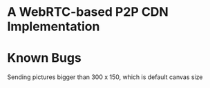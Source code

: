 # A WebRTC-based P2P CDN Implementation

Known Bugs
=============
Sending pictures bigger than 300 x 150, which is default canvas size